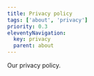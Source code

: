 ```yaml
---
title: Privacy policy
tags: ['about', 'privacy']
priority: 0.3
eleventyNavigation:
  key: privacy
  parent: about
---
```


Our privacy policy.
